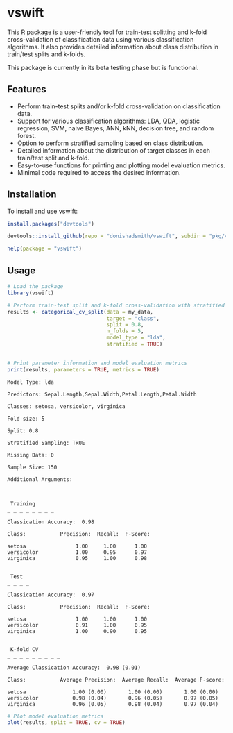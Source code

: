 # vswift
This R package is a user-friendly tool for train-test splitting and k-fold cross-validation of classification data using various classification algorithms. It also provides detailed information about class distribution in train/test splits and k-folds.

This package is currently in its beta testing phase but is functional.


## Features

- Perform train-test splits and/or k-fold cross-validation on classification data.
- Support for various classification algorithms: LDA, QDA, logistic regression, SVM, naive Bayes, ANN, kNN, decision tree, and random forest.
- Option to perform stratified sampling based on class distribution.
- Detailed information about the distribution of target classes in each train/test split and k-fold.
- Easy-to-use functions for printing and plotting model evaluation metrics.
- Minimal code required to access the desired information.

## Installation

To install and use vswift:

```R
install.packages("devtools")

devtools::install_github(repo = "donishadsmith/vswift", subdir = "pkg/vswift")

help(package = "vswift")
```
## Usage

```R
# Load the package
library(vswift)

# Perform train-test split and k-fold cross-validation with stratified sampling
results <- categorical_cv_split(data = my_data,
                                target = "class",
                                split = 0.8,
                                n_folds = 5,
                                model_type = "lda",
                                stratified = TRUE)
                                
```
```R
# Print parameter information and model evaluation metrics
print(results, parameters = TRUE, metrics = TRUE)
```
```
Model Type: lda

Predictors: Sepal.Length,Sepal.Width,Petal.Length,Petal.Width

Classes: setosa, versicolor, virginica

Fold size: 5

Split: 0.8

Stratified Sampling: TRUE

Missing Data: 0

Sample Size: 150

Additional Arguments: 



 Training 
_ _ _ _ _ _ _ _ 

Classication Accuracy:  0.98 

Class:           Precision:  Recall:  F-Score:

setosa                1.00     1.00      1.00 
versicolor            1.00     0.95      0.97 
virginica             0.95     1.00      0.98 


 Test 
_ _ _ _ 

Classication Accuracy:  0.97 

Class:           Precision:  Recall:  F-Score:

setosa                1.00     1.00      1.00 
versicolor            0.91     1.00      0.95 
virginica             1.00     0.90      0.95 


 K-fold CV 
_ _ _ _ _ _ _ _ _ 

Average Classication Accuracy:  0.98 (0.01) 

Class:           Average Precision:  Average Recall:  Average F-score:

setosa               1.00 (0.00)       1.00 (0.00)       1.00 (0.00) 
versicolor           0.98 (0.04)       0.96 (0.05)       0.97 (0.05) 
virginica            0.96 (0.05)       0.98 (0.04)       0.97 (0.04) 
```
```R
# Plot model evaluation metrics
plot(results, split = TRUE, cv = TRUE)
```
